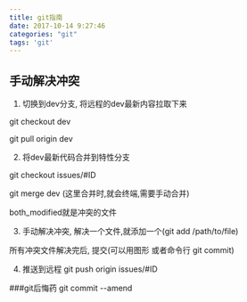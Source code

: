 ```yaml
---
title: git指南
date: 2017-10-14 9:27:46
categories: "git"
tags: 'git'
---
```


## 手动解决冲突

1. 切换到dev分支, 将远程的dev最新内容拉取下来

git checkout dev

git pull origin dev

2. 将dev最新代码合并到特性分支

git checkout issues/#ID

git merge dev (这里合并时,就会终端,需要手动合并)

both_modified就是冲突的文件

3. 手动解决冲突,  解决一个文件,就添加一个(git add /path/to/file)

所有冲突文件解决完后, 提交(可以用图形 或者命令行 git commit)

4. 推送到远程
git push origin issues/#ID

###git后悔药
git commit --amend